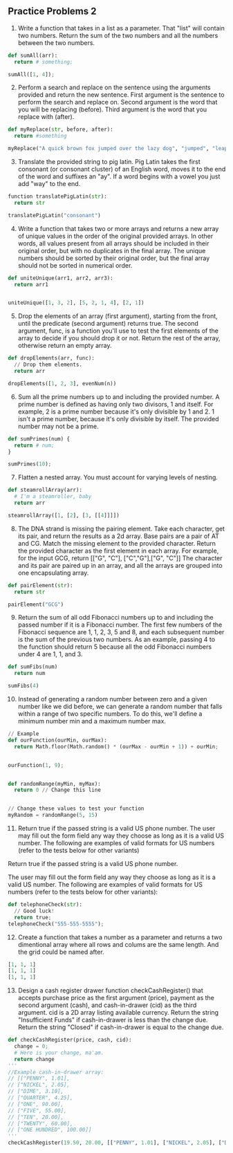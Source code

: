 
## Practice Problems 2 

1. Write a function that takes in a list as a parameter. That "list" will contain two numbers. Return the sum of the two numbers and all the numbers between the two numbers. 

``` python
def sumAll(arr):
  return # something;

sumAll([1, 4]);
```

2. Perform a search and replace on the sentence using the arguments provided and return the new sentence. First argument is the sentence to perform the search and replace on. Second argument is the word that you will be replacing (before). Third argument is the word that you replace with (after).

``` python
def myReplace(str, before, after):
  return #something

myReplace("A quick brown fox jumped over the lazy dog", "jumped", "leaped")
```

3. Translate the provided string to pig latin. Pig Latin takes the first consonant (or consonant cluster) of an English word, moves it to the end of the word and suffixes an "ay". If a word begins with a vowel you just add "way" to the end.

``` python
function translatePigLatin(str):
  return str

translatePigLatin("consonant")
```

4. Write a function that takes two or more arrays and returns a new array of unique values in the order of the original provided arrays. In other words, all values present from all arrays should be included in their original order, but with no duplicates in the final array. The unique numbers should be sorted by their original order, but the final array should not be sorted in numerical order.

``` python
def uniteUnique(arr1, arr2, arr3):
  return arr1


uniteUnique([1, 3, 2], [5, 2, 1, 4], [2, 1])
```

5. Drop the elements of an array (first argument), starting from the front, until the predicate (second argument) returns true. The second argument, func, is a function you'll use to test the first elements of the array to decide if you should drop it or not. Return the rest of the array, otherwise return an empty array.

``` python
def dropElements(arr, func):
  // Drop them elements.
  return arr

dropElements([1, 2, 3], evenNum(n))
```

6. Sum all the prime numbers up to and including the provided number. A prime number is defined as having only two divisors, 1 and itself. For example, 2 is a prime number because it's only divisible by 1 and 2. 1 isn't a prime number, because it's only divisible by itself. The provided number may not be a prime.

``` python
def sumPrimes(num) {
  return # num;
}

sumPrimes(10);
```

7. Flatten a nested array. You must account for varying levels of nesting.

``` python
def steamrollArray(arr):
  # I'm a steamroller, baby
  return arr

steamrollArray([1, [2], [3, [[4]]]])
```

8. The DNA strand is missing the pairing element. Take each character, get its pair, and return the results as a 2d array. Base pairs are a pair of AT and CG. Match the missing element to the provided character. Return the provided character as the first element in each array. For example, for the input GCG, return [["G", "C"], ["C","G"],["G", "C"]] The character and its pair are paired up in an array, and all the arrays are grouped into one encapsulating array.

``` python
def pairElement(str):
  return str

pairElement("GCG")
```

9. Return the sum of all odd Fibonacci numbers up to and including the passed number if it is a Fibonacci number. The first few numbers of the Fibonacci sequence are 1, 1, 2, 3, 5 and 8, and each subsequent number is the sum of the previous two numbers. As an example, passing 4 to the function should return 5 because all the odd Fibonacci numbers under 4 are 1, 1, and 3.

``` python
def sumFibs(num) 
  return num

sumFibs(4)
```

10. Instead of generating a random number between zero and a given number like we did before, we can generate a random number that falls within a range of two specific numbers. To do this, we'll define a minimum number min and a maximum number max.

``` python
// Example
def ourFunction(ourMin, ourMax):
  return Math.floor(Math.random() * (ourMax - ourMin + 1)) + ourMin;


ourFunction(1, 9);


def randomRange(myMin, myMax):
  return 0 // Change this line


// Change these values to test your function
myRandom = randomRange(5, 15)
```
11. Return true if the passed string is a valid US phone number. The user may fill out the form field any way they choose as long as it is a valid US number. The following are examples of valid formats for US numbers (refer to the tests below for other variants)

Return true if the passed string is a valid US phone number.

The user may fill out the form field any way they choose as long as it is a valid US number. The following are examples of valid formats for US numbers (refer to the tests below for other variants):

``` python 
def telephoneCheck(str):
  // Good luck!
  return true;
telephoneCheck("555-555-5555");
```

12. Create a function that takes a number as a parameter and returns a two dimentional array where all rows and colums are the same length. And the grid could be named after. 

``` python
[1, 1, 1]
[1, 1, 1]
[1, 1, 1]

```

13. Design a cash register drawer function checkCashRegister() that accepts purchase price as the first argument (price), payment as the second argument (cash), and cash-in-drawer (cid) as the third argument. cid is a 2D array listing available currency. Return the string "Insufficient Funds" if cash-in-drawer is less than the change due. Return the string "Closed" if cash-in-drawer is equal to the change due.

``` python
def checkCashRegister(price, cash, cid):
  change = 0;
  # Here is your change, ma'am.
  return change
'''
//Example cash-in-drawer array:
// [["PENNY", 1.01],
// ["NICKEL", 2.05],
// ["DIME", 3.10],
// ["QUARTER", 4.25],
// ["ONE", 90.00],
// ["FIVE", 55.00],
// ["TEN", 20.00],
// ["TWENTY", 60.00],
// ["ONE HUNDRED", 100.00]]
'''
checkCashRegister(19.50, 20.00, [["PENNY", 1.01], ["NICKEL", 2.05], ["DIME", 3.10], ["QUARTER", 4.25], ["ONE", 90.00], ["FIVE", 55.00], ["TEN", 20.00], ["TWENTY", 60.00], ["ONE HUNDRED", 100.00]]);

```
